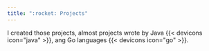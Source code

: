 ```yaml
---
title: ":rocket: Projects"
---
```


I created those projects, almost projects wrote by Java {{< devicons icon="java" >}}, ang Go languages {{< devicons icon="go" >}}.
